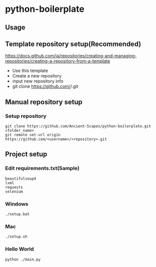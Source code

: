 # python-boilerplate

## Usage

## Template repository setup(Recommended)

https://docs.github.com/ja/repositories/creating-and-managing-repositories/creating-a-repository-from-a-template

- Use this template
- Create a new repository
- input new repository info
- git clone https://github.com/<username>/<repository>.git

## Manual repository setup

### Setup repository

```
git clone https://github.com/Ancient-Scapes/python-boilerplate.git <folder_name>
git remote set-url origin https://github.com/<username>/<repository>.git
```

## Project setup
  
### Edit requirements.txt(Sample)

```
beautifulsoup4
lxml
requests
selenium
```

### Windows

```
./setup.bat
```

### Mac

```
./setup.sh
```

### Hello World

```
python ./main.py
```
